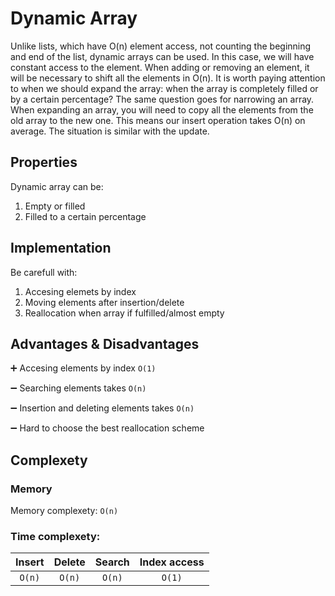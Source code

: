 # Dynamic Array

Unlike lists, which have O(n) element access, not counting the beginning and end of the list, dynamic arrays can be used. 
In this case, we will have constant access to the element. When adding or removing an element, it will be necessary to shift all the elements in O(n).
It is worth paying attention to when we should expand the array: when the array is completely filled or by a certain percentage? 
The same question goes for narrowing an array.
When expanding an array, you will need to copy all the elements from the old array to the new one. 
This means our insert operation takes O(n) on average. The situation is similar with the update.

## Properties

Dynamic array can be:
1) Empty or filled
2) Filled to a certain percentage

## Implementation

Be carefull with:
1) Accesing elemets by index
2) Moving elements after insertion/delete
3) Reallocation when array if fulfilled/almost empty

## Advantages & Disadvantages

:heavy_plus_sign: Accesing elements by index `O(1)`


:heavy_minus_sign: Searching elements takes `O(n)`

:heavy_minus_sign: Insertion and deleting elements takes `O(n)`

:heavy_minus_sign: Hard to choose the best reallocation scheme

## Complexety 

### Memory
Memory complexety: `O(n)`

### Time complexety:
| Insert | Delete | Search | Index access| 
|:------:|:------:|:------:|:-----------:|
|`O(n)`  | `O(n)` | `O(n)` |  `O(1)`     |
